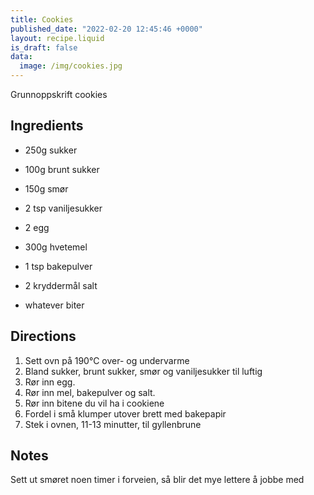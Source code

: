```yaml
---
title: Cookies
published_date: "2022-02-20 12:45:46 +0000"
layout: recipe.liquid
is_draft: false
data:
  image: /img/cookies.jpg
---
```

Grunnoppskrift cookies

## Ingredients

- 250g sukker
- 100g brunt sukker
- 150g smør
- 2 tsp vaniljesukker

- 2 egg

- 300g hvetemel
- 1 tsp bakepulver
- 2 kryddermål salt

- whatever biter

## Directions

1. Sett ovn på 190℃ over- og undervarme
2. Bland sukker, brunt sukker, smør og vaniljesukker til luftig
3. Rør inn egg.
4. Rør inn mel, bakepulver og salt.
5. Rør inn bitene du vil ha i cookiene
6. Fordel i små klumper utover brett med bakepapir
7. Stek i ovnen, 11-13 minutter, til gyllenbrune

## Notes

Sett ut smøret noen timer i forveien, så blir det mye lettere å jobbe med